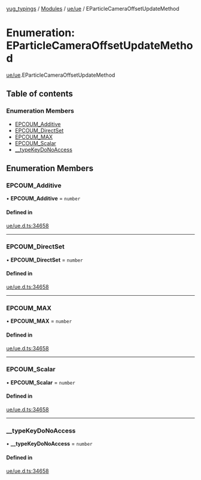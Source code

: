 [yug_typings](../README.md) / [Modules](../modules.md) / [ue/ue](../modules/ue_ue.md) / EParticleCameraOffsetUpdateMethod

# Enumeration: EParticleCameraOffsetUpdateMethod

[ue/ue](../modules/ue_ue.md).EParticleCameraOffsetUpdateMethod

## Table of contents

### Enumeration Members

- [EPCOUM\_Additive](ue_ue.EParticleCameraOffsetUpdateMethod.md#epcoum_additive)
- [EPCOUM\_DirectSet](ue_ue.EParticleCameraOffsetUpdateMethod.md#epcoum_directset)
- [EPCOUM\_MAX](ue_ue.EParticleCameraOffsetUpdateMethod.md#epcoum_max)
- [EPCOUM\_Scalar](ue_ue.EParticleCameraOffsetUpdateMethod.md#epcoum_scalar)
- [\_\_typeKeyDoNoAccess](ue_ue.EParticleCameraOffsetUpdateMethod.md#__typekeydonoaccess)

## Enumeration Members

### EPCOUM\_Additive

• **EPCOUM\_Additive** = `number`

#### Defined in

[ue/ue.d.ts:34658](https://github.com/YugMetaverse/yug_typings/blob/25cad34/ue/ue.d.ts#L34658)

___

### EPCOUM\_DirectSet

• **EPCOUM\_DirectSet** = `number`

#### Defined in

[ue/ue.d.ts:34658](https://github.com/YugMetaverse/yug_typings/blob/25cad34/ue/ue.d.ts#L34658)

___

### EPCOUM\_MAX

• **EPCOUM\_MAX** = `number`

#### Defined in

[ue/ue.d.ts:34658](https://github.com/YugMetaverse/yug_typings/blob/25cad34/ue/ue.d.ts#L34658)

___

### EPCOUM\_Scalar

• **EPCOUM\_Scalar** = `number`

#### Defined in

[ue/ue.d.ts:34658](https://github.com/YugMetaverse/yug_typings/blob/25cad34/ue/ue.d.ts#L34658)

___

### \_\_typeKeyDoNoAccess

• **\_\_typeKeyDoNoAccess** = `number`

#### Defined in

[ue/ue.d.ts:34658](https://github.com/YugMetaverse/yug_typings/blob/25cad34/ue/ue.d.ts#L34658)
